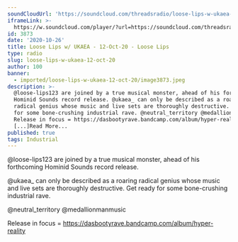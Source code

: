 ```yaml
---
soundCloudUrl: 'https://soundcloud.com/threadsradio/loose-lips-w-ukaea-12-oct-20'
iframeLink: >-
  https://w.soundcloud.com/player/?url=https://soundcloud.com/threadsradio/loose-lips-w-ukaea-12-oct-20&color=00aabb&auto_play=false&hide_related=false&show_comments=true&show_user=true&show_reposts=false
id: 3873
date: '2020-10-26'
title: Loose Lips w/ UKAEA - 12-Oct-20 - Loose Lips
type: radio
slug: loose-lips-w-ukaea-12-oct-20
author: 100
banner:
  - imported/loose-lips-w-ukaea-12-oct-20/image3873.jpeg
description: >-
  @loose-lips123 are joined by a true musical monster, ahead of his forthcoming
  Hominid Sounds record release. @ukaea_ can only be described as a roaring
  radical genius whose music and live sets are thoroughly destructive. Get ready
  for some bone-crushing industrial rave. @neutral_territory @medallionmanmusic
  Release in focus = https://dasbootyrave.bandcamp.com/album/hyper-reality
  [...]Read More...
published: true
tags: Industrial
---
```

@loose-lips123 are joined by a true musical monster, ahead of his forthcoming Hominid Sounds record release.

@ukaea\_ can only be described as a roaring radical genius whose music and live sets are thoroughly destructive. Get ready for some bone-crushing industrial rave.

@neutral\_territory @medallionmanmusic

Release in focus = https://dasbootyrave.bandcamp.com/album/hyper-reality